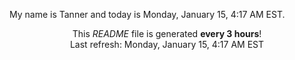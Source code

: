 My name is Tanner and today is Monday, January 15, 4:17 AM EST.

<p align="center">This <i>README</i> file is generated <b>every 3 hours</b>!</br>Last refresh: Monday, January 15, 4:17 AM EST<br /></p>
